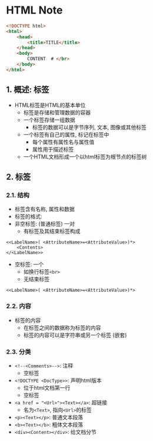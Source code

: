 # HTML Note

```html
<!DOCTYPE html>
<html>
    <head>
        <title>TITLE</title>
    </head>
    <body>
        CONTENT  # </br>
    </body>
</html>
```

## 1. 概述: 标签
- HTML标签是HTML的基本单位
	- 标签是存储和管理数据的容器
	- 一个标签存储一组数据
		- 标签的数据可以是字节序列, 文本, 图像或其他标签
	- 一个标签有自己的属性, 标记在标签中
		- 每个属性有属性名与属性值
		- 属性用于描述标签
	- 一个HTML文档形成一个以html标签为根节点的标签树
## 2. 标签
### 2.1. 结构
- 标签含有名称, 属性和数据
- 标签的格式:
- 非空标签: (普通标签) 一对
	- 有标签及其结束标签构成
```
<<LabelName>( <AttributeName>=<AttributeValue>)*>
	<Contents>
</<LabelName>>
```
- 空标签: 一个
	- 如换行标签`<br>`
	- 无结束标签
```
<<LabelName>( <AttributeName>=<AttributeValue>)*>
```
### 2.2. 内容
- 标签的内容
	- 在标签之间的数据称为标签的内容
	- 标签的内容可以是字符串或另一个标签 (嵌套)
### 2.3. 分类
- `<!--<Comments>-->`: 注释
	- 空标签
- `<!DOCTYPE <DocType>>`: 声明html版本
	- 位于html文档第一行
	- 空标签
- `<a href = "<Url>"><Text></a>`: 超链接
	- 名为`<Text>`, 指向`<Url>`的标签
- `<p><Text></p>`: 普通文本段落
- `<b><Text></b>`: 粗体文本段落
- `<div><Content></div>`: 给文档分节
